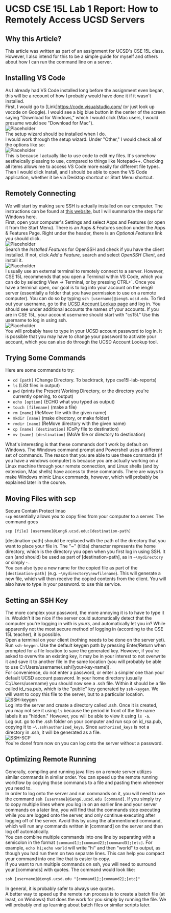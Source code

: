 UCSD CSE 15L Lab 1 Report: How to Remotely Access UCSD Servers
=================================================
## Why this Article?
This article was written as part of an assignment for UCSD's CSE 15L class. However, I also intend for this to be a simple guide for myself and others about how I can run the command line on a server.  

## Installing VS Code
As I already had VS Code installed long before the assignment even began, this will be a recount of how I probably would have done it if it wasn't installed.  
First, I would go to [Link]https://code.visualstudio.com/ (or just look up vscode on Google). I would see a big blue button in the center of the screen saying "Download for Windows," which I would click (Mac users, I would presume would see "Download for Mac").  
![Placeholder](/cse15l-lab-reports/assets/images/img01-vscode.png)  
The setup wizard should be installed when I do.  
I would work through the setup wizard. Under "Other," I would check all of the options like so:  
![Placeholder](/cse15l-lab-reports/assets/images/img02-optionalapps.png)  
This is because I actually like to use code to edit my files. It's somehow aestheically pleasing to use, compared to things like Notepad++. Checking all items allows me to access VS Code more easily for different file types.  
Then I would click Install, and I should be able to open the VS Code application, whether it be via Desktop shortcut or Start Menu shortcut.  
## Remotely Connecting
We will start by making sure SSH is actually installed on our computer. The instructions can be found at [this website](https://docs.microsoft.com/en-us/windows-server/administration/openssh/openssh_install_firstuse#install-openssh-using-windows-settings), but I will summarize the steps for Windows here.  
First, open your computer's Settings and select Apps and Features (or open it from the Start Menu). There is an Apps & Features section under the Apps & Features Page. Right under the header, there is an _Optional Features_ link you should click.  
![Placeholder](/cse15l-lab-reports/assets/images/img02-optionalapps.png)  
Search the _Installed Features_ for OpenSSH and check if you have the client installed. If not, click _Add a Feature,_ search and select _OpenSSH Client_, and install it.  
![Placeholder](/cse15l-lab-reports/assets/images/img03-sshclient.png)  
I usually use an external terminal to remotely connect to a server. However, CSE 15L recommends that you open a Terminal within VS Code, which you can do by selecting View -> Terminal, or by pressing CTRL+\`. Once you have a terminal open, our goal is to log into your account on the ieng6 server (essentially a folder that you have permission to use on a remote computer). You can do so by typing `ssh [username]@ieng6.ucsd.edu`. To find out your username, go to the [UCSD Account Lookup page](https://sdacs.ucsd.edu/~icc/index.php) and log in. You should see under additional accounts the names of your accounts. If you are in CSE 15L, your account username should start with "cs15l." Use this username to log in using ssh.  
![Placeholder](/cse15l-lab-reports/assets/images/img04-username)  
You will probably have to type in your UCSD account password to log in. It is possible that you may have to change your password to activate your account, which you can also do through the UCSD Account Lookup tool. 
## Trying Some Commands
Here are some commands to try:
* `cd [path]` (Change Directory. To backtrack, type cse15l-lab-reports)
* `ls` (LiSt files in output)
* `pwd` (prints the Present Working Directory, or the directory you're currently opening, to output)
* `echo [option]` (ECHO what you typed as output)
* `touch [filename]` (make a file)
* `rm [name]` (ReMove file with the given name)
* `mkdir [name]` (make directory, or make folder)
* `rmdir [name]` (ReMove directory with the given name)
* `cp [name] [destination]` (CoPy file to destination)
* `mv [name] [destination]` (MoVe file or directory to destination)

What's interesting is that these commands don't work by default on Windows. The Windows command prompt and Powershell uses a different set of commands. The reason that you are able to use these commands (if you have a windows computer) is because you are actually working on a Linux machine through your remote connection, and Linux shells (and by extension, Mac shells) have access to these commands. There are ways to make Windows mimic Linux commands, however, which will probably be explained later in the course.
## Moving Files with scp
Secure Contain Protect lmao  
`scp` essentially allows you to copy files from your computer to a server. The command goes  
``` 
scp [file] [username]@ieng6.ucsd.edu:[destination-path]
```  
[destination-path] should be replaced with the path of the directory that you want to place your file in. The "~" (tilda) character represents the home directory, which is the directory you open when you first log in using SSH. It can (and should) be used as part of [destination-path], as in `~\mydirectory` or simply `~`.  
You can also type a new name for the copied file as part of the `[destination-path]` (e.g. `~\mydirectory\newfilename`). This will generate a new file, which will then receive the copied contents from the client. 
You will also have to type in your password. to use this service.  
## Setting an SSH Key  
The more complex your password, the more annoying it is to have to type it in. Wouldn't it be nice if the server could automatically detect that the computer you're logging in with is _yours,_ and automatically let you in? While apparently not the most secure method of logging in (according to the CSE 15L teacher), it is possible.  
Open a terminal on your client (nothing needs to be done on the server yet). Run `ssh-keygen`. Use the default keygen path by pressing Enter/Return when prompted for a file location to save the generated key. However, if you're asked to overwrite an existing key, it may be in your interest to not overwrite it and save it to another file in the same location (you will probably be able to use C:/Users/username/.ssh/[your-key-name]).  
For convenience, do not enter a password, or enter a simpler one than your default UCSD account password. In your home directory (usually C:/Users/username) you should now see a .ssh file. Within it should be a file called id\_rsa.pub, which is the "public" key generated by `ssh-keygen`. We will want to copy this file to the server, but to a particular location.  
![SSH-keygen](/cse15l-lab-reports/assets/images/img05-ssh-keygen)  
Log into the server and create a directory called .ssh. Once it is created, you may not see it using `ls` because the period in front of the file name labels it as "hidden." However, you will be able to view it using `ls -a`.  
Log out. go to the .ssh folder on your computer and run scp on id\_rsa.pub, copying it to `~\.ssh\authorized_keys`. Since `authorized_keys` is not a directory in .ssh, it will be generated as a file.  
![SSH-SCP](/cse15l-lab-reports/assets/images/img06-sshscp)  
You're done! from now on you can log onto the server without a password.  
## Optimizing Remote Running
Generally, compiling and running java files on a remote server utilizes similar commands in similar order. You can speed up the remote running workflow by copying those commands to a file and pasting them whenever you need to.  
In order to log onto the server and run commands on it, you will need to use the command `ssh [username]@ieng6.ucsd.edu [command]`. If you simply try to copy multiple lines where you log in on an earlier line and your server commands on a later line, you will find that the commands stop executing while you are logged onto the server, and only continue executing after logging off of the server. Avoid this by using the aformentioned command, which will run any commands written in [command] on the server and then log off automatically.   
You can combine multiple commands into one line by separating with a semicolon in the format `[command1];[command2];[command3];[etc]`. For example, `echo hi;echo world` will write "hi" and then "world" to output, as though you had run them on two separate lines. This can help you compact your command into one line that is easier to copy.  
If you want to run multiple commands on ssh, you will need to surround your [commands] with quotes. The command would look like:  
```
ssh [username]@ieng6.ucsd.edu "[command1];[command2];[etc]"  
```
In general, it is probably safer to always use quotes.  
A better way to speed up the remote run process is to create a batch file (at least, on Windows) that does the work for you simply by running the file. We will probably end up learning about batch files or similar scripts later.  
